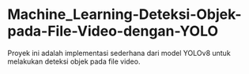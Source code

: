 # Machine_Learning-Deteksi-Objek-pada-File-Video-dengan-YOLO
Proyek ini adalah implementasi sederhana dari model YOLOv8 untuk melakukan deteksi objek pada file video.

